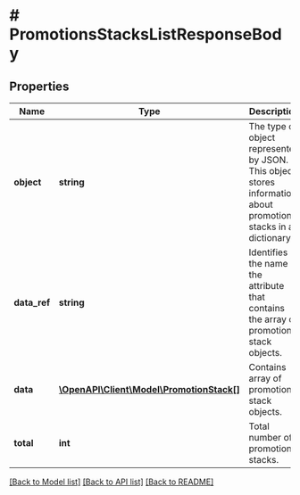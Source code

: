 # # PromotionsStacksListResponseBody

## Properties

Name | Type | Description | Notes
------------ | ------------- | ------------- | -------------
**object** | **string** | The type of object represented by JSON. This object stores information about promotion stacks in a dictionary. | [default to 'list']
**data_ref** | **string** | Identifies the name of the attribute that contains the array of promotion stack objects. | [default to 'data']
**data** | [**\OpenAPI\Client\Model\PromotionStack[]**](PromotionStack.md) | Contains array of promotion stack objects. |
**total** | **int** | Total number of promotion stacks. |

[[Back to Model list]](../../README.md#models) [[Back to API list]](../../README.md#endpoints) [[Back to README]](../../README.md)
